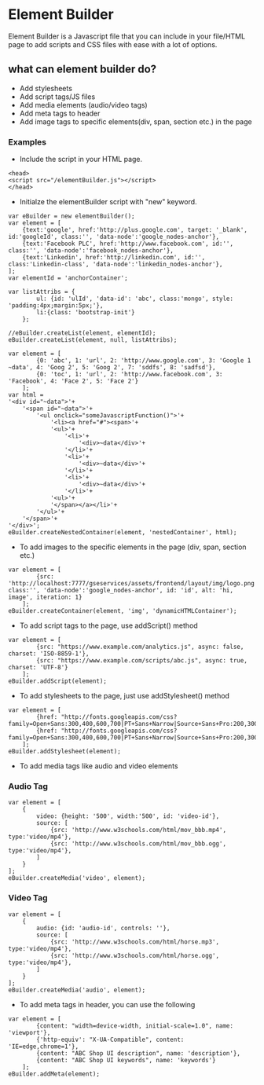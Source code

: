 # Element Builder
Element Builder is a Javascript file that you can include in your file/HTML page to add scripts and CSS files with ease with a lot of options.

## what can element builder do?
* Add stylesheets
* Add script tags/JS files
* Add media elements (audio/video tags)
* Add meta tags to header
* Add image tags to specific elements(div, span, section etc.) in the page

### Examples
* Include the script in your HTML page.

```
<head>
<script src="/elementBuilder.js"></script>
</head>
```

* Initialze the elementBuilder script with "new" keyword.
```
var eBuilder = new elementBuilder();
var element = [
	{text:'google', href:'http://plus.google.com', target: '_blank', id:'googleId', class:'', 'data-node':'google_nodes-anchor'},
	{text:'Facebook PLC', href:'http://www.facebook.com', id:'', class:'', 'data-node':'facebook_nodes-anchor'},
	{text:'Linkedin', href:'http://linkedin.com', id:'', class:'Linkedin-class', 'data-node':'linkedin_nodes-anchor'},
];
var elementId = 'anchorContainer';

var listAttribs = {
		ul: {id: 'ulId', 'data-id': 'abc', class:'mongo', style: 'padding:4px;margin:5px;'},
		li:{class: 'bootstrap-init'}
	};

//eBuilder.createList(element, elementId);
eBuilder.createList(element, null, listAttribs);

var element = [
		{0: 'abc', 1: 'url', 2: 'http://www.google.com', 3: 'Google 1 ~data', 4: 'Goog 2', 5: 'Goog 2', 7: 'sddfs', 8: 'sadfsd'},
		{0: 'toc', 1: 'url', 2: 'http://www.facebook.com', 3: 'Facebook', 4: 'Face 2', 5: 'Face 2'}
	];
var html = 
'<div id="~data">'+
	'<span id="~data">'+
		'<ul onclick="someJavascriptFunction()">'+
			'<li><a href="#"><span>'+
			'<ul>'+
				'<li>'+
					'<div>~data</div>'+
				'</li>'+
				'<li>'+
					'<div>~data</div>'+
				'</li>'+
				'<li>'+
					'<div>~data</div>'+
				'</li>'+
			'<ul>'+
			'</span></a></li>'+
		'</ul>'+
	'</span>'+
'</div>';
eBuilder.createNestedContainer(element, 'nestedContainer', html);
```

* To add images to the specific elements in the page (div, span, section etc.)
```
var element = [
		{src: 'http://localhost:7777/gseservices/assets/frontend/layout/img/logo.png', class:'', 'data-node':'google_nodes-anchor', id: 'id', alt: 'hi, image', iteration: 1}
	];
eBuilder.createContainer(element, 'img', 'dynamicHTMLContainer');
```

* To add script tags to the page, use addScript() method
```
var element = [
		{src: "https://www.example.com/analytics.js", async: false, charset: 'ISO-8859-1'},
		{src: "https://www.example.com/scripts/abc.js", async: true, charset: 'UTF-8'}
	];
eBuilder.addScript(element);
```

* To add stylesheets to the page, just use addStylesheet() method
```
var element = [
		{href: "http://fonts.googleapis.com/css?family=Open+Sans:300,400,600,700|PT+Sans+Narrow|Source+Sans+Pro:200,300,400,600,700,900&amp;subset=all"},
		{href: "http://fonts.googleapis.com/css?family=Open+Sans:300,400,600,700|PT+Sans+Narrow|Source+Sans+Pro:200,300,400,600,700,900&amp;"}
	];
eBuilder.addStylesheet(element);
```

* To add media tags like audio and video elements

### Audio Tag
```
var element = [
	{
		video: {height: '500', width:'500', id: 'video-id'}, 
		source: [
			{src: 'http://www.w3schools.com/html/mov_bbb.mp4', type:'video/mp4'},
			{src: 'http://www.w3schools.com/html/mov_bbb.ogg', type:'video/mp4'},
		]
	}
];
eBuilder.createMedia('video', element);
```
### Video Tag
```
var element = [
	{
		audio: {id: 'audio-id', controls: ''}, 
		source: [
			{src: 'http://www.w3schools.com/html/horse.mp3', type:'video/mp4'},
			{src: 'http://www.w3schools.com/html/horse.ogg', type:'video/mp4'},
		]
	}
];
eBuilder.createMedia('audio', element);
```

* To add meta tags in header, you can use the following
```
var element = [
		{content: "width=device-width, initial-scale=1.0", name: 'viewport'},
		{'http-equiv': "X-UA-Compatible", content: 'IE=edge,chrome=1'},
		{content: "ABC Shop UI description", name: 'description'},
		{content: "ABC Shop UI keywords", name: 'keywords'}
	];
eBuilder.addMeta(element);
```